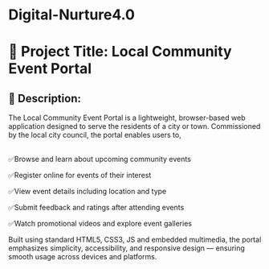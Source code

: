 <h1> Digital-Nurture4.0</h1>


<h1>📌 Project Title: Local Community Event Portal</h1>
<h2>📝 Description:</h2>
The Local Community Event Portal is a lightweight, browser-based web application designed to serve the residents of a city or town. Commissioned by the local city council, the portal enables users to,
<br><br>

✅Browse and learn about upcoming community events

✅Register online for events of their interest

✅View event details including location and type

✅Submit feedback and ratings after attending events

✅Watch promotional videos and explore event galleries

Built using standard HTML5, CSS3, JS and embedded multimedia, the portal emphasizes simplicity, accessibility, and responsive design — ensuring smooth usage across devices and platforms.


